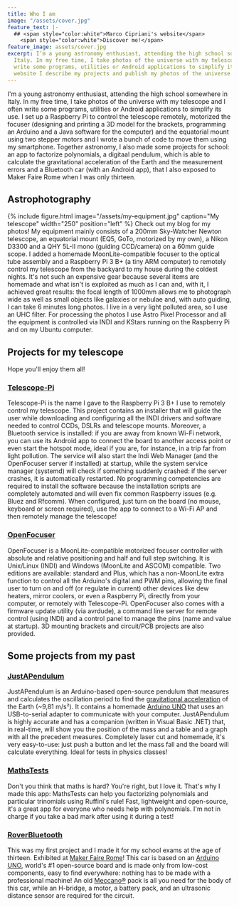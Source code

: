```yaml
---
title: Who I am
image: "/assets/cover.jpg"
feature_text: |-
  ## <span style="color:white">Marco Cipriani's website</span>
    <span style="color:white">Discover me!</span>
feature_image: assets/cover.jpg
excerpt: I’m a young astronomy enthusiast, attending the high school somewhere in
  Italy. In my free time, I take photos of the universe with my telescope and I often
  write some programs, utilities or Android applications to simplify its use. In my
  website I describe my projects and publish my photos of the universe.
---
```


I'm a young astronomy enthusiast, attending the high school somewhere in Italy. In my free time, I take photos of the universe with my telescope and I often write some programs, utilities or Android applications to simplify its use. I set up a Raspberry Pi to control the telescope remotely, motorized the focuser (designing and printing a 3D model for the brackets, programming an Arduino and a Java software for the computer) and the equatorial mount using two stepper motors and I wrote a bunch of code to move them using my smartphone. Together astronomy, I also made some projects for school: an app to factorize polynomials, a digitaal pendulum, which is able to calculate the gravitational acceleration of the Earth and the measurement errors and a Bluetooth car (with an Android app), that I also exposed to Maker Faire Rome when I was only thirteen.

## Astrophotography
{% include figure.html image="/assets/my-equipment.jpg" caption="My telescope" width="250" position="left" %}
Check out my blog for my photos!
My equipment mainly consists of a 200mm Sky-Watcher Newton telescope, an equatorial mount (EQ5, GoTo, motorized by my own), a Nikon D3300 and a QHY 5L-II mono (guiding CCD/camera) on a 60mm guide scope. I added a homemade MoonLite-compatible focuser to the optical tube assembly and a Raspberry Pi 3 B+ (a tiny ARM computer) to remotely control my telescope from the backyard to my house during the coldest nights. It's not such an expensive gear because several items are homemade and what isn't is exploited as much as I can and, with it, I achieved great results: the focal length of 1000mm allows me to photograph wide as well as small objects like galaxies or nebulae and, with auto guiding, I can take 6 minutes long photos. I live in a very light polluted area, so I use an UHC filter. For processing the photos I use Astro Pixel Processor and all the equipment is controlled via INDI and KStars running on the Raspberry Pi and on my Ubuntu computer.

## Projects for my telescope
Hope you'll enjoy them all!

### [Telescope-Pi](projects/Telescope-Pi)
Telescope-Pi is the name I gave to the Raspberry Pi 3 B+ I use to remotely control my telescope. This project contains an installer that will guide the user while downloading and configuring all the INDI drivers and software needed to control CCDs, DSLRs and telescope mounts. Moreover, a Bluetooth service is installed: if you are away from known Wi-Fi network, you can use its Android app to connect the board to another access point or even start the hotspot mode, ideal if you are, for instance, in a trip far from light pollution. The service will also start the Indi Web Manager (and the OpenFocuser server if installed) at startup, while the system service manager (systemd) will check if something suddenly crashed: if the server crashes, it is automatically restarted. No programming competencies are required to install the software because the installation scripts are completely automated and will even fix common Raspberry issues (e.g. Bluez and Rfcomm). When configured, just turn on the board (no mouse, keyboard or screen required), use the app to connect to a Wi-Fi AP and then remotely manage the telescope!

### [OpenFocuser](projects/OpenFocuser)
OpenFocuser is a MoonLite-compatible motorized focuser controller with absolute and relative positioning and half and full step switching. It is Unix/Linux (INDI) and Windows (MoonLite and ASCOM) compatible. Two editions are available: standard and Plus, which has a non-MoonLite extra function to control all the Arduino's digital and PWM pins, allowing the final user to turn on and off (or regulate in current) other devices like dew heaters, mirror coolers, or even a Raspberry Pi, directly from your computer, or remotely with Telescope-Pi. OpenFocuser also comes with a firmware update utility (via avrdude), a command line server for remote control (using INDI) and a control panel to manage the pins (name and value at startup). 3D mounting brackets and circuit/PCB projects are also provided.

## Some projects from my past

### [JustAPendulum](projects/JustAPendulum)
JustAPendulum is an Arduino-based open-source pendulum that measures and calculates the oscillation period to find the [gravitational acceleration](https://en.wikipedia.org/wiki/Gravitational_acceleration) of the Earth (~9,81 m/s²). It contains a homemade [Arduino UNO](https://www.arduino.cc/en/Main/ArduinoBoardUno) that uses an USB-to-serial adapter to communicate with your computer. JustAPendulum is highly accurate and has a companion (written in Visual Basic .NET) that, in real-time, will show you the position of the mass and a table and a graph with all the precedent measures. Completely laser cut and homemade, it's very easy-to-use: just push a button and let the mass fall and the board will calculate everything. Ideal for tests in physics classes!

### [MathsTests](projects/MathsTests)
Don't you think that maths is hard? You're right, but I love it. That's why I made this app: MathsTests can help you factorizing polynomials and particular trinomials using Ruffini's rule! Fast, lightweight and open-source, it's a great app for everyone who needs help with polynomials. I'm not in charge if you take a bad mark after using it during a test!

### [RoverBluetooth](projects/RoverBluetooth)
This was my first project and I made it for my school exams at the age of thirteen. Exhibited at  [Maker Faire Rome](http://www.makerfairerome.eu/)! This car is based on an [Arduino UNO](https://www.arduino.cc/en/Main/ArduinoBoardUno), world's #1 open-source board and is made only from low-cost components, easy to find everywhere: nothing has to be made with a professional machine! An old [Meccano®](http://www.meccano.com/) pack is all you need for the body of this car, while an H-bridge,  a motor, a battery pack, and an ultrasonic distance sensor are required for the circuit.